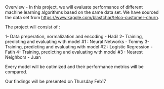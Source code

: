Overview -
In this project,  we will evaluate performance of different machine learning algorithms based on the same data set.  We have sourced the data set from https://www.kaggle.com/blastchar/telco-customer-churn.  

The project will consist of :  

1- Data preperation, normalization and encoding - Hadil 
2- Training, predicting and evaluating with model #1 : Neural Networks - Tommy
3- Training, predicting and evaluating with model #2 : Logistic Regression -Fatih
4- Training, predicting and evaluating with model #3 : Nearest Neighbors - Juan

Every model will be optimized and their performance metrics will be compared. 

Our findings will be presented on Thursday Feb17